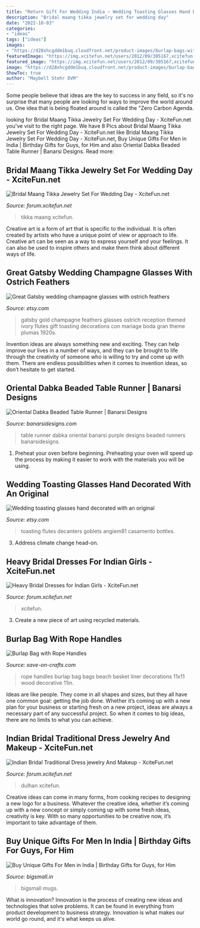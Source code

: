 ```yaml
---
title: "Return Gift For Wedding India ~ Wedding Toasting Glasses Hand Decorated With An Original"
description: "Bridal maang tikka jewelry set for wedding day"
date: "2022-10-03"
categories:
- "ideas"
tags: ["ideas"]
images:
- "https://d28xhcgddm1buq.cloudfront.net/product-images/burlap-bags-with-rope-handles-liner-11-x-11-3.jpg"
featuredImage: "https://img.xcitefun.net/users/2012/09/305167,xcitefun-bridal-maang-tikka-jewelry-set-for-weddi.jpg"
featured_image: "https://img.xcitefun.net/users/2012/09/305167,xcitefun-bridal-maang-tikka-jewelry-set-for-weddi.jpg"
image: "https://d28xhcgddm1buq.cloudfront.net/product-images/burlap-bags-with-rope-handles-liner-11-x-11-3.jpg"
ShowToc: true
author: "Maybell Stehr DVM"
---
```



Some people believe that ideas are the key to success in any field, so it's no surprise that many people are looking for ways to improve the world around us. One idea that is being floated around is called the "Zero Carbon Agenda.

	

		
looking for Bridal Maang Tikka Jewelry Set For Wedding Day - XciteFun.net you've visit to the right page. We have 8 Pics about Bridal Maang Tikka Jewelry Set For Wedding Day - XciteFun.net like Bridal Maang Tikka Jewelry Set For Wedding Day - XciteFun.net, Buy Unique Gifts For Men in India | Birthday Gifts for Guys, for Him and also Oriental Dabka Beaded Table Runner | Banarsi Designs. Read more:
		
    
## Bridal Maang Tikka Jewelry Set For Wedding Day - XciteFun.net

<img loading=lazy src="https://img.xcitefun.net/users/2012/09/305167,xcitefun-bridal-maang-tikka-jewelry-set-for-weddi.jpg" onerror="this.onerror=null;this.src='https://tse4.mm.bing.net/th?id=OIP.Bg0u2zZnJRB3QmWb4ujgHAHaLH&amp;pid=15.1';" alt="Bridal Maang Tikka Jewelry Set For Wedding Day - XciteFun.net">

_Source: forum.xcitefun.net_

>tikka maang xcitefun. 

	

Creative art is a form of art that is specific to the individual. It is often created by artists who have a unique point of view or approach to life. Creative art can be seen as a way to express yourself and your feelings. It can also be used to inspire others and make them think about different ways of life.

    
## Great Gatsby Wedding Champagne Glasses With Ostrich Feathers

<img loading=lazy src="https://img0.etsystatic.com/057/0/6112041/il_fullxfull.709491736_du56.jpg" onerror="this.onerror=null;this.src='https://tse3.mm.bing.net/th?id=OIP.B-sRVzQoifPvSECCUIJEKgHaJ4&amp;pid=15.1';" alt="Great Gatsby wedding champagne glasses with ostrich feathers">

_Source: etsy.com_

>gatsby gold champagne feathers glasses ostrich reception themed ivory flutes gift toasting decorations con mariage boda gran theme plumas 1920s. 

	

Invention ideas are always something new and exciting. They can help improve our lives in a number of ways, and they can be brought to life through the creativity of someone who is willing to try and come up with them. There are endless possibilities when it comes to invention ideas, so don’t hesitate to get started.

    
## Oriental Dabka Beaded Table Runner | Banarsi Designs

<img loading=lazy src="https://www.banarsidesigns.com/media/catalog/product/cache/1/image/850x/040ec09b1e35df139433887a97daa66f/o/d/od-tablerunner-goldenpurple_1.jpg" onerror="this.onerror=null;this.src='https://tse3.mm.bing.net/th?id=OIP.PaFG0sUOAt3tVaoaYrAtmAHaLH&amp;pid=15.1';" alt="Oriental Dabka Beaded Table Runner | Banarsi Designs">

_Source: banarsidesigns.com_

>table runner dabka oriental banarsi purple designs beaded runners banarsidesigns. 

	

1. Preheat your oven before beginning. Preheating your oven will speed up the process by making it easier to work with the materials you will be using.

    
## Wedding Toasting Glasses Hand Decorated With An Original

<img loading=lazy src="https://img0.etsystatic.com/015/0/6112041/il_fullxfull.458972236_lzw1.jpg" onerror="this.onerror=null;this.src='https://tse2.mm.bing.net/th?id=OIP.E549ltBCbxVjbhvJiGODSQHaJ4&amp;pid=15.1';" alt="Wedding toasting glasses hand decorated with an original">

_Source: etsy.com_

>toasting flutes decanters goblets angiem81 casamento bottles. 

	

3. Address climate change head-on. 

    
## Heavy Bridal Dresses For Indian Girls - XciteFun.net

<img loading=lazy src="https://img.xcitefun.net/users/2014/07/359571,xcitefun-heavy-bridal-dress-2.jpg" onerror="this.onerror=null;this.src='https://tse1.mm.bing.net/th?id=OIP.C1H7zp6hkCQnh2YUS7dz7wHaK5&amp;pid=15.1';" alt="Heavy Bridal Dresses for Indian Girls - XciteFun.net">

_Source: forum.xcitefun.net_

>xcitefun. 

	

3. Create a new piece of art using recycled materials.

    
## Burlap Bag With Rope Handles

<img loading=lazy src="https://d28xhcgddm1buq.cloudfront.net/product-images/burlap-bags-with-rope-handles-liner-11-x-11-3.jpg" onerror="this.onerror=null;this.src='https://tse3.mm.bing.net/th?id=OIP.Cz3-RRubH-zlZwwgYAyi6wHaKQ&amp;pid=15.1';" alt="Burlap Bag with Rope Handles">

_Source: save-on-crafts.com_

>rope handles burlap bag bags beach basket liner decorations 11x11 wood decorative 11in. 

	

Ideas are like people. They come in all shapes and sizes, but they all have one common goal: getting the job done. Whether it’s coming up with a new plan for your business or starting fresh on a new project, ideas are always a necessary part of any successful project. So when it comes to big ideas, there are no limits to what you can achieve.

    
## Indian Bridal Traditional Dress Jewelry And Makeup - XciteFun.net

<img loading=lazy src="https://img.xcitefun.net/users/2011/10/266843,xcitefun-indian-bridal-traditional-dress-jewelry-.jpg" onerror="this.onerror=null;this.src='https://tse2.mm.bing.net/th?id=OIP.XBGHp7RQMCNMluT5zGnaeQHaLK&amp;pid=15.1';" alt="Indian Bridal Traditional Dress jewelry And Makeup - XciteFun.net">

_Source: forum.xcitefun.net_

>dulhan xcitefun. 

	

Creative ideas can come in many forms, from cooking recipes to designing a new logo for a business. Whatever the creative idea, whether it’s coming up with a new concept or simply coming up with some fresh ideas, creativity is key. With so many opportunities to be creative now, it’s important to take advantage of them.

    
## Buy Unique Gifts For Men In India | Birthday Gifts For Guys, For Him

<img loading=lazy src="https://cdn.shopify.com/s/files/1/1305/2183/products/SuperheroMuscleMug6_1200x630.jpg?v=1603718910" onerror="this.onerror=null;this.src='https://tse1.mm.bing.net/th?id=OIP.JFa4QdJ2qV2EquKC6-_kxgHaHa&amp;pid=15.1';" alt="Buy Unique Gifts For Men in India | Birthday Gifts for Guys, for Him">

_Source: bigsmall.in_

>bigsmall mugs. 

	

What is innovation?
Innovation is the process of creating new ideas and technologies that solve problems. It can be found in everything from product development to business strategy. Innovation is what makes our world go round, and it's what keeps us alive.

